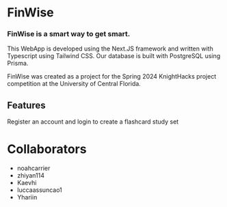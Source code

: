 # FinWise

### FinWise is a smart way to get smart.

This WebApp is developed using the Next.JS framework and written with Typescript using Tailwind CSS. Our database is built with PostgreSQL using Prisma.

FinWise was created as a project for the Spring 2024 KnightHacks project competition at the University of Central Florida.

## Features

Register an account and login to create a flashcard study set

# Collaborators

* noahcarrier
* zhiyan114
* Kaevhi
* luccaassuncao1
* Yhariin
